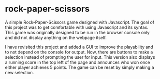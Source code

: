 # rock-paper-scissors

A simple Rock-Paper-Scissors game designed with Javascript. The goal of this 
project was to get comfortable with using Javascript and its syntax. This game
was originally designed to be run in the browser console only and did not 
display anything on the webpage itself. 

I have revisited this project and added a GUI to improve the playability and to
not depend on the console for output. Now, there are buttons to make a selection
instead of prompting the user for input. This version also displays a running
score in the top left of the page and announces who won once either player
achieves 5 points. The game can be reset by simply making a new selection. 
